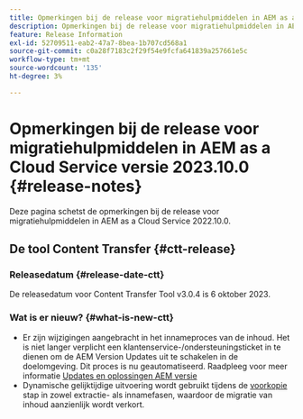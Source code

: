 ```yaml
---
title: Opmerkingen bij de release voor migratiehulpmiddelen in AEM as a Cloud Service versie 2023.10.0
description: Opmerkingen bij de release voor migratiehulpmiddelen in AEM as a Cloud Service versie 2022.10.0
feature: Release Information
exl-id: 52709511-eab2-47a7-8bea-1b707cd568a1
source-git-commit: c0a28f7183c2f29f54e9fcfa641839a257661e5c
workflow-type: tm+mt
source-wordcount: '135'
ht-degree: 3%

---
```


# Opmerkingen bij de release voor migratiehulpmiddelen in AEM as a Cloud Service versie 2023.10.0 {#release-notes}

Deze pagina schetst de opmerkingen bij de release voor migratiehulpmiddelen in AEM as a Cloud Service 2022.10.0.

## De tool Content Transfer {#ctt-release}

### Releasedatum {#release-date-ctt}

De releasedatum voor Content Transfer Tool v3.0.4 is 6 oktober 2023.

### Wat is er nieuw? {#what-is-new-ctt}

* Er zijn wijzigingen aangebracht in het innameproces van de inhoud. Het is niet langer verplicht een klantenservice-/ondersteuningsticket in te dienen om de AEM Version Updates uit te schakelen in de doelomgeving. Dit proces is nu geautomatiseerd. Raadpleeg voor meer informatie [Updates en oplossingen AEM versie](/help/journey-migration/content-transfer-tool/using-content-transfer-tool/ingesting-content.md#aem-version-updates-and-ingestions)
* Dynamische gelijktijdige uitvoering wordt gebruikt tijdens de [voorkopie](/help/journey-migration/content-transfer-tool/using-content-transfer-tool/handling-large-content-repositories.md) stap in zowel extractie- als innamefasen, waardoor de migratie van inhoud aanzienlijk wordt verkort.
